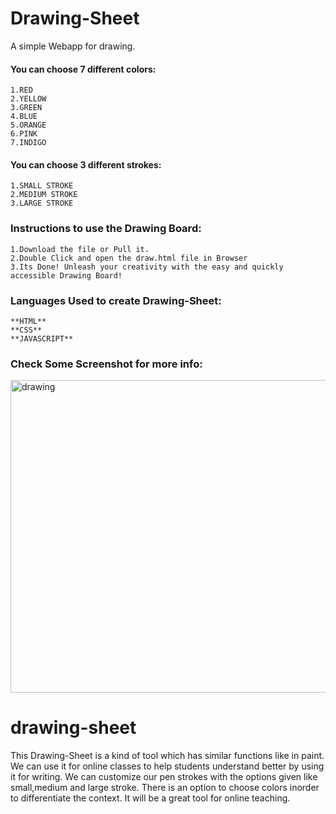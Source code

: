 # Drawing-Sheet
A simple Webapp for drawing.

#### You can choose 7 different colors:
    1.RED
    2.YELLOW
    3.GREEN
    4.BLUE
    5.ORANGE
    6.PINK
    7.INDIGO
#### You can choose 3 different strokes:
    1.SMALL STROKE
    2.MEDIUM STROKE
    3.LARGE STROKE
### Instructions to use the Drawing Board:
    1.Download the file or Pull it.
    2.Double Click and open the draw.html file in Browser
    3.Its Done! Unleash your creativity with the easy and quickly accessible Drawing Board!
    
### Languages Used to create Drawing-Sheet:
    **HTML**
    **CSS**
    **JAVASCRIPT**
### Check Some Screenshot for more info:
<img src="https://lifecode.imfast.io/Draw.png" alt="drawing" width="800" height="500"/>

# drawing-sheet

This Drawing-Sheet is a kind of tool which has similar functions like in paint.
We can use it for online classes to help students understand better by using it for writing.
We can customize our pen strokes with the options given like small,medium and large stroke.
There is an option to choose colors inorder to differentiate the context.
It will be a great tool for online teaching.
